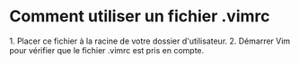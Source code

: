<h1>Comment utiliser un fichier .vimrc</h1>
1. Placer ce fichier à la racine de votre dossier d'utilisateur.
2. Démarrer Vim pour vérifier que le fichier .vimrc est pris en compte.
